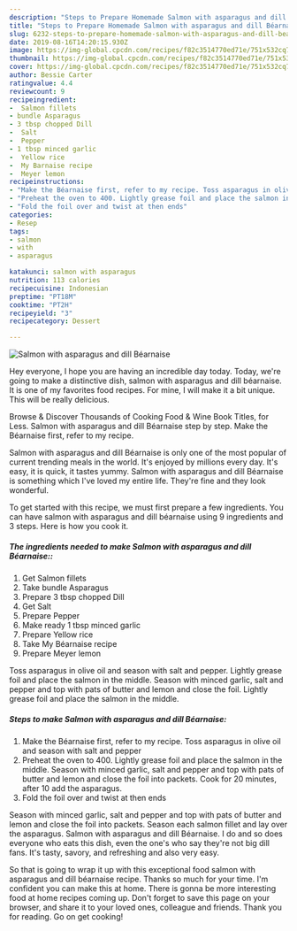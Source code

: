 ```yaml
---
description: "Steps to Prepare Homemade Salmon with asparagus and dill Béarnaise"
title: "Steps to Prepare Homemade Salmon with asparagus and dill Béarnaise"
slug: 6232-steps-to-prepare-homemade-salmon-with-asparagus-and-dill-bearnaise
date: 2019-08-16T14:20:15.930Z
image: https://img-global.cpcdn.com/recipes/f82c3514770ed71e/751x532cq70/salmon-with-asparagus-and-dill-bearnaise-recipe-main-photo.jpg
thumbnail: https://img-global.cpcdn.com/recipes/f82c3514770ed71e/751x532cq70/salmon-with-asparagus-and-dill-bearnaise-recipe-main-photo.jpg
cover: https://img-global.cpcdn.com/recipes/f82c3514770ed71e/751x532cq70/salmon-with-asparagus-and-dill-bearnaise-recipe-main-photo.jpg
author: Bessie Carter
ratingvalue: 4.4
reviewcount: 9
recipeingredient:
-  Salmon fillets
- bundle Asparagus
- 3 tbsp chopped Dill
-  Salt
-  Pepper
- 1 tbsp minced garlic
-  Yellow rice
-  My Barnaise recipe
-  Meyer lemon
recipeinstructions:
- "Make the Béarnaise first, refer to my recipe. Toss asparagus in olive oil and season with salt and pepper"
- "Preheat the oven to 400. Lightly grease foil and place the salmon in the middle. Season with minced garlic, salt and pepper and top with pats of butter and lemon and close the foil into packets. Cook for 20 minutes, after 10 add the asparagus."
- "Fold the foil over and twist at then ends"
categories:
- Resep
tags:
- salmon
- with
- asparagus

katakunci: salmon with asparagus
nutrition: 113 calories
recipecuisine: Indonesian
preptime: "PT18M"
cooktime: "PT2H"
recipeyield: "3"
recipecategory: Dessert

---
```



![Salmon with asparagus and dill Béarnaise](https://img-global.cpcdn.com/recipes/f82c3514770ed71e/751x532cq70/salmon-with-asparagus-and-dill-bearnaise-recipe-main-photo.jpg)

Hey everyone, I hope you are having an incredible day today. Today, we're going to make a distinctive dish, salmon with asparagus and dill béarnaise. It is one of my favorites food recipes. For mine, I will make it a bit unique. This will be really delicious.

Browse &amp; Discover Thousands of Cooking Food &amp; Wine Book Titles, for Less. Salmon with asparagus and dill Béarnaise step by step. Make the Béarnaise first, refer to my recipe.

Salmon with asparagus and dill Béarnaise is only one of the most popular of current trending meals in the world. It's enjoyed by millions every day. It's easy, it is quick, it tastes yummy. Salmon with asparagus and dill Béarnaise is something which I've loved my entire life. They're fine and they look wonderful.


To get started with this recipe, we must first prepare a few ingredients. You can have salmon with asparagus and dill béarnaise using 9 ingredients and 3 steps. Here is how you cook it.

##### The ingredients needed to make Salmon with asparagus and dill Béarnaise::

1. Get  Salmon fillets
1. Take bundle Asparagus
1. Prepare 3 tbsp chopped Dill
1. Get  Salt
1. Prepare  Pepper
1. Make ready 1 tbsp minced garlic
1. Prepare  Yellow rice
1. Take  My Béarnaise recipe
1. Prepare  Meyer lemon


Toss asparagus in olive oil and season with salt and pepper. Lightly grease foil and place the salmon in the middle. Season with minced garlic, salt and pepper and top with pats of butter and lemon and close the foil. Lightly grease foil and place the salmon in the middle. 

##### Steps to make Salmon with asparagus and dill Béarnaise:

1. Make the Béarnaise first, refer to my recipe. Toss asparagus in olive oil and season with salt and pepper
1. Preheat the oven to 400. Lightly grease foil and place the salmon in the middle. Season with minced garlic, salt and pepper and top with pats of butter and lemon and close the foil into packets. Cook for 20 minutes, after 10 add the asparagus.
1. Fold the foil over and twist at then ends


Season with minced garlic, salt and pepper and top with pats of butter and lemon and close the foil into packets. Season each salmon fillet and lay over the asparagus. Salmon with asparagus and dill Béarnaise. I do and so does everyone who eats this dish, even the one&#39;s who say they&#39;re not big dill fans. It&#39;s tasty, savory, and refreshing and also very easy. 

So that is going to wrap it up with this exceptional food salmon with asparagus and dill béarnaise recipe. Thanks so much for your time. I'm confident you can make this at home. There is gonna be more interesting food at home recipes coming up. Don't forget to save this page on your browser, and share it to your loved ones, colleague and friends. Thank you for reading. Go on get cooking!
